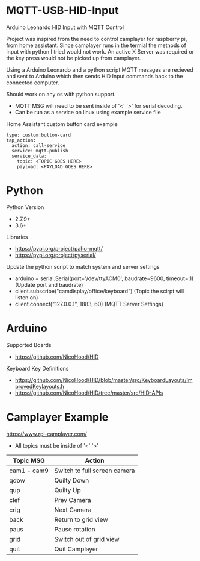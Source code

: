 # MQTT-USB-HID-Input
Arduino Leonardo HID Input with MQTT Control

Project was inspired from the need to control camplayer for raspberry pi, from home assistant.
Since camplayer runs in the termial the methods of input with python I tried would not work. An active
X Server was required or the key press would not be picked up from camplayer. 

Using a Arduino Leonardo and a python script MQTT mesages are recieved and sent to Arduino which then sends
HID Input commands back to the connected computer.

Should work on any os with python support.

- MQTT MSG will need to be sent inside of '<' '>' for serial decoding.
- Can be run as a service on linux using example service file

Home Assistant custom button card example
```
type: custom:button-card
tap_action:
  action: call-service
  service: mqtt.publish
  service_data:
    topic: <TOPIC GOES HERE>
    payload: <PAYLOAD GOES HERE>
```	

# Python
Python Version
- 2.7.9+
- 3.6+
	
Libraries
- https://pypi.org/project/paho-mqtt/
- https://pypi.org/project/pyserial/
	
Update the python script to match system and server settings
- arduino = serial.Serial(port='/dev/ttyACM0', baudrate=9600, timeout=.1) (Update port and baudrate)
- client.subscribe("camdisplay/office/keyboard") (Topic the scirpt will listen on)
- client.connect("127.0.0.1", 1883, 60) (MQTT Server Settings)

# Arduino
Supported Boards
- https://github.com/NicoHood/HID
	
Keyboard Key Definitions 
- https://github.com/NicoHood/HID/blob/master/src/KeyboardLayouts/ImprovedKeylayouts.h
- https://github.com/NicoHood/HID/tree/master/src/HID-APIs

# Camplayer Example
https://www.rpi-camplayer.com/
- All topics must be inside of '<' '>' 

| Topic MSG | Action |
| ------------- | ------------- |
| cam1 - cam9 | Switch to full screen camera |
| qdow  | Quilty Down |
| qup | Quilty Up |
| clef | Prev Camera|
| crig | Next Camera |
| back | Return to grid view |
| paus | Pause rotation |
| grid | Switch out of grid view |
| quit | Quit Camplayer |
	
